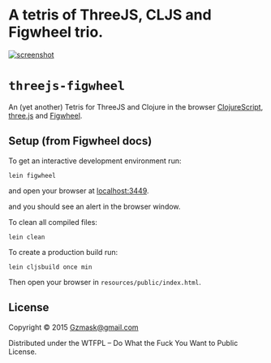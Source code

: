 # A tetris of ThreeJS, CLJS and Figwheel trio.

[![screenshot](https://github.com/gzmask/tetris-cljs-figwheel/raw/master/tetris.jpg "Play Tetris - WebGL required")](http://gzmask.github.io/tetris-cljs-figwheel)

# `threejs-figwheel`

An (yet another) Tetris for ThreeJS and Clojure in the browser [ClojureScript](https://github.com/clojure/clojurescript), [three.js](http://threejs.org/) and [Figwheel](https://github.com/bhauman/lein-figwheel).

## Setup (from Figwheel docs)

To get an interactive development environment run:

    lein figwheel

and open your browser at [localhost:3449](http://localhost:3449/).


and you should see an alert in the browser window.

To clean all compiled files:

    lein clean

To create a production build run:

    lein cljsbuild once min

Then open your browser in `resources/public/index.html`.

## License

Copyright © 2015 Gzmask@gmail.com

Distributed under the WTFPL – Do What the Fuck You Want to Public License.
